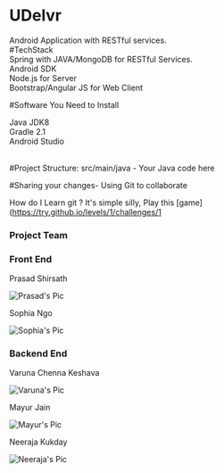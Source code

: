 # UDelvr
Android Application with RESTful services.<br>
#TechStack<br>
Spring with JAVA/MongoDB for RESTful Services.<br>
Android SDK<br>
Node.js for Server<br>
Bootstrap/Angular JS for Web Client<br>

#Software You Need to Install

Java JDK8<br>
Gradle 2.1<br>
Android Studio<br><br>

#Project Structure:
src/main/java - Your Java code here

#Sharing your changes- Using Git to collaborate<br>

How do I Learn git ? It's simple silly, Play this [game](https://try.github.io/levels/1/challenges/1

### Project Team

### Front End 
Prasad Shirsath

![Prasad's Pic](https://media.licdn.com/mpr/mpr/shrink_200_200/p/8/005/097/31a/2a43af1.jpg)

Sophia Ngo

![Sophia's Pic](https://s3-us-west-1.amazonaws.com/udelvr/sophia.jpg)


### Backend End 

Varuna Chenna Keshava

![Varuna's Pic](https://media.licdn.com/media/p/8/005/0b0/39a/0858e57.jpg)

Mayur Jain

![Mayur's Pic](https://github.com/nkukday/Gryffindor/blob/master/images/compressedImages/Mayur.jpeg)

Neeraja Kukday

![Neeraja's Pic](https://s3-us-west-1.amazonaws.com/udelvr/neeraja.jpg)


